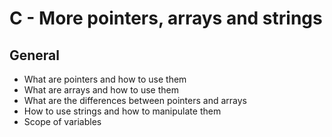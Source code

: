 # C - More pointers, arrays and strings

## General


*   What are pointers and how to use them
*   What are arrays and how to use them
*   What are the differences between pointers and arrays
*   How to use strings and how to manipulate them
*   Scope of variables

